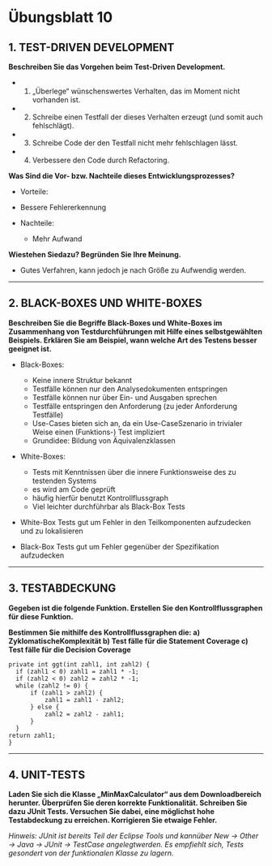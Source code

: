 # Übungsblatt 10
## 1. TEST-DRIVEN DEVELOPMENT
**Beschreiben Sie das Vorgehen beim Test-Driven Development.**

* 1. „Überlege“ wünschenswertes Verhalten, das im Moment nicht vorhanden ist.
* 2. Schreibe einen Testfall der dieses Verhalten erzeugt (und somit auch fehlschlägt).
* 3. Schreibe Code der den Testfall nicht mehr fehlschlagen lässt.
* 4. Verbessere den Code durch Refactoring.

**Was Sind die Vor- bzw. Nachteile dieses Entwicklungsprozesses?**
 * Vorteile:
  * Bessere Fehlererkennung

* Nachteile:
  * Mehr Aufwand

**Wiestehen Siedazu? Begründen Sie Ihre Meinung.**
* Gutes Verfahren, kann jedoch je nach Größe zu Aufwendig werden.


---
## 2. BLACK-BOXES UND WHITE-BOXES
**Beschreiben Sie die Begriffe Black-Boxes und White-Boxes im Zusammenhang von Testdurchführungen mit Hilfe eines selbstgewählten Beispiels. Erklären Sie am Beispiel, wann welche Art des Testens besser geeignet ist.**

* Black-Boxes:
  * Keine innere Struktur bekannt
  * Testfälle können nur den Analysedokumenten entspringen
  * Testfälle können nur über Ein- und Ausgaben sprechen
  * Testfälle entspringen den Anforderung (zu jeder Anforderung Testfälle)
  * Use-Cases bieten sich an, da ein Use-CaseSzenario in trivialer Weise einen (Funktions-) Test impliziert
  * Grundidee: Bildung von Äquivalenzklassen

* White-Boxes:
  * Tests mit Kenntnissen über die innere Funktionsweise des zu testenden Systems
  * es wird am Code geprüft
  * häufig hierfür benutzt Kontrollflussgraph
  * Viel leichter durchführbar als Black-Box Tests

* White-Box Tests gut um Fehler in den Teilkomponenten aufzudecken und zu lokalisieren
* Black-Box Tests gut um Fehler gegenüber der Spezifikation aufzudecken



---
## 3. TESTABDECKUNG
**Gegeben ist die folgende Funktion. Erstellen Sie den Kontrollflussgraphen für diese Funktion.**

**Bestimmen Sie mithilfe des Kontrollflussgraphen die:
 a) ZyklomatischeKomplexität
 b) Test fälle für die Statement Coverage
 c) Test fälle für die Decision Coverage**

```
private int ggt(int zahl1, int zahl2) {
  if (zahl1 < 0) zahl1 = zahl1 * -1;
  if (zahl2 < 0) zahl2 = zahl2 * -1;
  while (zahl2 != 0) {
      if (zahl1 > zahl2) {
          zahl1 = zahl1 - zahl2;
      } else {
          zahl2 = zahl2 - zahl1;
      }
  }
return zahl1;
}
```

---
## 4. UNIT-TESTS
**Laden Sie sich die Klasse „MinMaxCalculator“ aus dem Downloadbereich herunter. Überprüfen Sie deren korrekte Funktionalität. Schreiben Sie dazu JUnit Tests. Versuchen Sie dabei, eine möglichst hohe Testabdeckung zu erreichen. Korrigieren Sie etwaige Fehler.**

*Hinweis:
JUnit ist bereits Teil der Eclipse Tools und kannüber New -> Other -> Java -> JUnit -> TestCase angelegtwerden. Es empfiehlt sich, Tests gesondert von der funktionalen Klasse zu lagern.*

